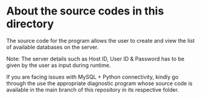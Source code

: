 # About the source codes in this directory

The source code for the program allows the user to create and view the list of available databases on the server.

Note: The server details such as Host ID, User ID & Password has to be given by the user as input during runtime.

If you are facing issues with MySQL + Python connectivity, kindly go through the use the appropriate diagnostic program whose source code is available in the main branch of this repository in its respective folder.
